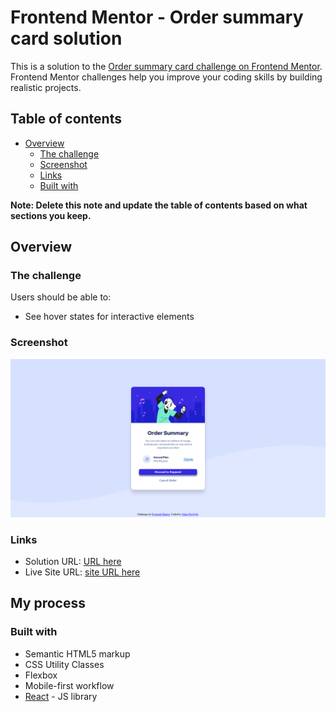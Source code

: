 # Frontend Mentor - Order summary card solution

This is a solution to the [Order summary card challenge on Frontend Mentor](https://www.frontendmentor.io/challenges/order-summary-component-QlPmajDUj). Frontend Mentor challenges help you improve your coding skills by building realistic projects. 

## Table of contents

- [Overview](#overview)
  - [The challenge](#the-challenge)
  - [Screenshot](#screenshot)
  - [Links](#links)
  - [Built with](#built-with)

**Note: Delete this note and update the table of contents based on what sections you keep.**

## Overview

### The challenge

Users should be able to:

- See hover states for interactive elements

### Screenshot

![](./ss.png)


### Links

- Solution URL: [URL here](https://your-solution-url.com)
- Live Site URL: [site URL here](https://your-live-site-url.com)

## My process

### Built with

- Semantic HTML5 markup
- CSS Utility Classes
- Flexbox
- Mobile-first workflow
- [React](https://reactjs.org/) - JS library

